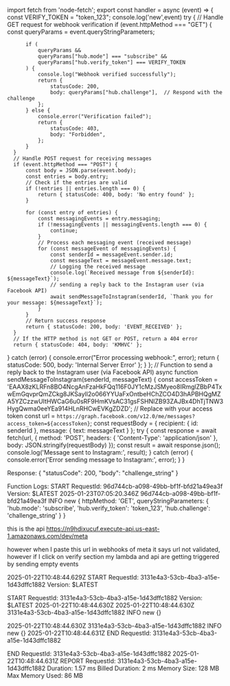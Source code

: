 

import fetch from 'node-fetch';
export const handler = async (event) => {
  const VERIFY_TOKEN = "token_123";
  console.log('new',event) 
  try {
      // Handle GET request for webhook verification
      if (event.httpMethod === "GET") {
          const queryParams = event.queryStringParameters;
          
          if (
              queryParams &&
              queryParams["hub.mode"] === "subscribe" &&
              queryParams["hub.verify_token"] === VERIFY_TOKEN
          ) {
              console.log("Webhook verified successfully");
              return {
                  statusCode: 200,
                  body: queryParams["hub.challenge"],  // Respond with the challenge
              };
          } else {
              console.error("Verification failed");
              return {
                  statusCode: 403,
                  body: "Forbidden",
              };
          }
      }
      // Handle POST request for receiving messages
      if (event.httpMethod === "POST") {
          const body = JSON.parse(event.body);
          const entries = body.entry;
          // Check if the entries are valid
          if (!entries || entries.length === 0) {
              return { statusCode: 400, body: 'No entry found' };
          }
          
          for (const entry of entries) {
              const messagingEvents = entry.messaging;
              if (!messagingEvents || messagingEvents.length === 0) {
                  continue;
              }
              // Process each messaging event (received message)
              for (const messageEvent of messagingEvents) {
                  const senderId = messageEvent.sender.id;
                  const messageText = messageEvent.message.text;
                  // Logging the received message
                  console.log(`Received message from ${senderId}: ${messageText}`);
                  // sending a reply back to the Instagram user (via Facebook API)
                  await sendMessageToInstagram(senderId, `Thank you for your message: ${messageText}`);
              }
          }
          // Return success response
          return { statusCode: 200, body: 'EVENT_RECEIVED' };
      }
      // If the HTTP method is not GET or POST, return a 404 error
      return { statusCode: 404, body: 'KMHVC' };
  } catch (error) {
      console.error("Error processing webhook:", error);
      return { statusCode: 500, body: 'Internal Server Error' };
  }
};
// Function to send a reply back to the Instagram user (via Facebook API)
async function sendMessageToInstagram(senderId, messageText) {
  const accessToken = 'EAAX8zKLRFn8BO4NcgAnFzaHkFQq116F0JY1cMzJSMyeo8IRmglZBbP4TxwEmGqvprQmZCkg8JKSaylI2o066YYUaFxOntbeHChZCO4D3hAPBHQgMZA5YZCzzwUItHWCaG6u0sRF9HmKVsAC31gsFSHNIZB93ZAJBx4DhTjTNW3HygQwma0eeYEa914HLnRHCwEVKgZDZD';  // Replace with your access token
  const url = `https://graph.facebook.com/v12.0/me/messages?access_token=${accessToken}`;
  const requestBody = {
      recipient: { id: senderId },
      message: { text: messageText }
  };
  try {
      const response = await fetch(url, {
          method: 'POST',
          headers: { 'Content-Type': 'application/json' },
          body: JSON.stringify(requestBody)
      });
      const result = await response.json();
      console.log('Message sent to Instagram:', result);
  } catch (error) {
      console.error('Error sending message to Instagram:', error);
  }
}


Response:
{
  "statusCode": 200,
  "body": "challenge_string"
}

Function Logs:
START RequestId: 96d744cb-a098-49bb-bf1f-bfd21a49ea3f Version: $LATEST
2025-01-23T07:05:20.346Z	96d744cb-a098-49bb-bf1f-bfd21a49ea3f	INFO	new {
  httpMethod: 'GET',
  queryStringParameters: {
    'hub.mode': 'subscribe',
    'hub.verify_token': 'token_123',
    'hub.challenge': 'challenge_string'
  }
}


this is the api https://n9hdixucuf.execute-api.us-east-1.amazonaws.com/dev/meta

however when I paste this url in webhooks of meta it says url not validated, however if I click on verify section my lambda and api are getting triggered by sending empty events



2025-01-22T10:48:44.629Z
START RequestId: 3131e4a3-53cb-4ba3-a15e-1d43dffc1882 Version: $LATEST

START RequestId: 3131e4a3-53cb-4ba3-a15e-1d43dffc1882 Version: $LATEST
2025-01-22T10:48:44.630Z
2025-01-22T10:48:44.630Z	3131e4a3-53cb-4ba3-a15e-1d43dffc1882	INFO	new 
{}


2025-01-22T10:48:44.630Z 3131e4a3-53cb-4ba3-a15e-1d43dffc1882 INFO new {}
2025-01-22T10:48:44.631Z
END RequestId: 3131e4a3-53cb-4ba3-a15e-1d43dffc1882

END RequestId: 3131e4a3-53cb-4ba3-a15e-1d43dffc1882
2025-01-22T10:48:44.631Z
REPORT RequestId: 3131e4a3-53cb-4ba3-a15e-1d43dffc1882	Duration: 1.57 ms	Billed Duration: 2 ms	Memory Size: 128 MB	Max Memory Used: 86 MB



